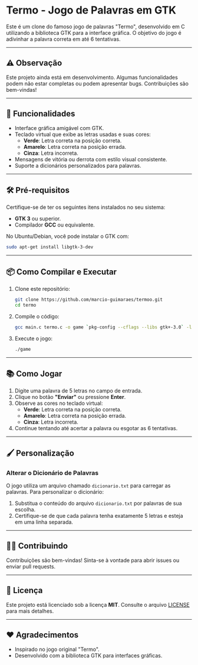 # Termo - Jogo de Palavras em GTK

Este é um clone do famoso jogo de palavras "Termo", desenvolvido em C utilizando a biblioteca GTK para a interface gráfica. O objetivo do jogo é adivinhar a palavra correta em até 6 tentativas.

---

## ⚠️ Observação

Este projeto ainda está em desenvolvimento. Algumas funcionalidades podem não estar completas ou podem apresentar bugs. Contribuições são bem-vindas!

---

## 🚀 Funcionalidades

- Interface gráfica amigável com GTK.
- Teclado virtual que exibe as letras usadas e suas cores:
  - **Verde**: Letra correta na posição correta.
  - **Amarelo**: Letra correta na posição errada.
  - **Cinza**: Letra incorreta.
- Mensagens de vitória ou derrota com estilo visual consistente.
- Suporte a dicionários personalizados para palavras.

---

## 🛠️ Pré-requisitos

Certifique-se de ter os seguintes itens instalados no seu sistema:

- **GTK 3** ou superior.
- Compilador **GCC** ou equivalente.

No Ubuntu/Debian, você pode instalar o GTK com:
```bash
sudo apt-get install libgtk-3-dev
```

---

## 📦 Como Compilar e Executar

1. Clone este repositório:
   ```bash
   git clone https://github.com/marcio-guimaraes/termoo.git
   cd termo
   ```

2. Compile o código:
   ```bash
   gcc main.c termo.c -o game `pkg-config --cflags --libs gtk+-3.0` -lm
   ```

3. Execute o jogo:
   ```bash
   ./game
   ```

---

## 📚 Como Jogar

1. Digite uma palavra de 5 letras no campo de entrada.
2. Clique no botão **"Enviar"** ou pressione **Enter**.
3. Observe as cores no teclado virtual:
   - **Verde**: Letra correta na posição correta.
   - **Amarelo**: Letra correta na posição errada.
   - **Cinza**: Letra incorreta.
4. Continue tentando até acertar a palavra ou esgotar as 6 tentativas.

---

## 🖌️ Personalização

### Alterar o Dicionário de Palavras
O jogo utiliza um arquivo chamado `dicionario.txt` para carregar as palavras. Para personalizar o dicionário:
1. Substitua o conteúdo do arquivo `dicionario.txt` por palavras de sua escolha.
2. Certifique-se de que cada palavra tenha exatamente 5 letras e esteja em uma linha separada.

---

## 🧑‍💻 Contribuindo

Contribuições são bem-vindas! Sinta-se à vontade para abrir issues ou enviar pull requests.

---

## 📜 Licença

Este projeto está licenciado sob a licença **MIT**. Consulte o arquivo [LICENSE](LICENSE) para mais detalhes.

---

## ❤️ Agradecimentos

- Inspirado no jogo original "Termo".
- Desenvolvido com a biblioteca GTK para interfaces gráficas.
